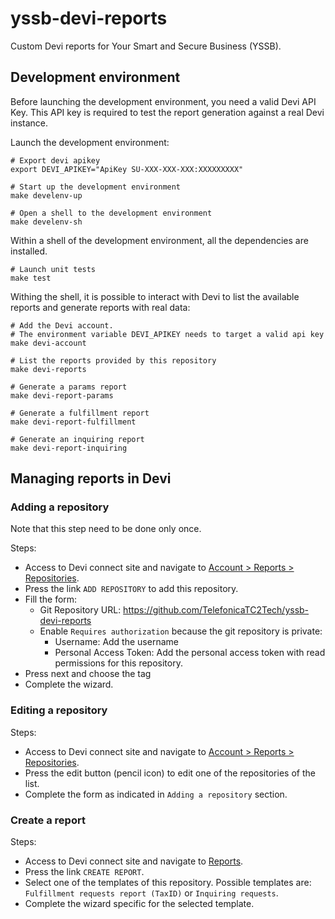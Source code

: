 # yssb-devi-reports

Custom Devi reports for Your Smart and Secure Business (YSSB).

## Development environment

Before launching the development environment, you need a valid Devi API Key. This API key is required to test the report generation against a real Devi instance.

Launch the development environment:

```
# Export devi apikey
export DEVI_APIKEY="ApiKey SU-XXX-XXX-XXX:XXXXXXXXX"

# Start up the development environment
make develenv-up

# Open a shell to the development environment
make develenv-sh
```

Within a shell of the development environment, all the dependencies are installed.

```
# Launch unit tests
make test
```

Withing the shell, it is possible to interact with Devi to list the available reports and generate reports with real data:

```
# Add the Devi account. 
# The environment variable DEVI_APIKEY needs to target a valid api key
make devi-account

# List the reports provided by this repository
make devi-reports

# Generate a params report
make devi-report-params

# Generate a fulfillment report
make devi-report-fulfillment

# Generate an inquiring report
make devi-report-inquiring
```

## Managing reports in Devi

### Adding a repository

Note that this step need to be done only once.

Steps:

- Access to Devi connect site and navigate to [Account > Reports > Repositories](https://vendor.connect.telefonicacloud.com/account/reports/repositories).
- Press the link `ADD REPOSITORY` to add this repository.
- Fill the form:
  - Git Repository URL: https://github.com/TelefonicaTC2Tech/yssb-devi-reports
  - Enable `Requires authorization` because the git repository is private:
    - Username: Add the username
    - Personal Access Token: Add the personal access token with read permissions for this repository.
- Press next and choose the tag
- Complete the wizard.

### Editing a repository

Steps:

- Access to Devi connect site and navigate to [Account > Reports > Repositories](https://vendor.connect.telefonicacloud.com/account/reports/repositories).
- Press the edit button (pencil icon) to edit one of the repositories of the list.
- Complete the form as indicated in `Adding a repository` section.

### Create a report

Steps:

- Access to Devi connect site and navigate to [Reports](https://vendor.connect.telefonicacloud.com/reports/directory).
- Press the link `CREATE REPORT`.
- Select one of the templates of this repository. Possible templates are: `Fulfillment requests report (TaxID)` or `Inquiring requests`.
- Complete the wizard specific for the selected template.
